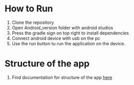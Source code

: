 # How to Run
1. Clone the repository
2. Open Android_version folder with android studios
3. Press the gradle sign on top right to install dependencies
4. Connect android device with usb on the pc
5. Use the run button tu run the application on the device.
# Structure of the app
1. Find documentation for structure of the app [here](./Web_Version/Documentations)
